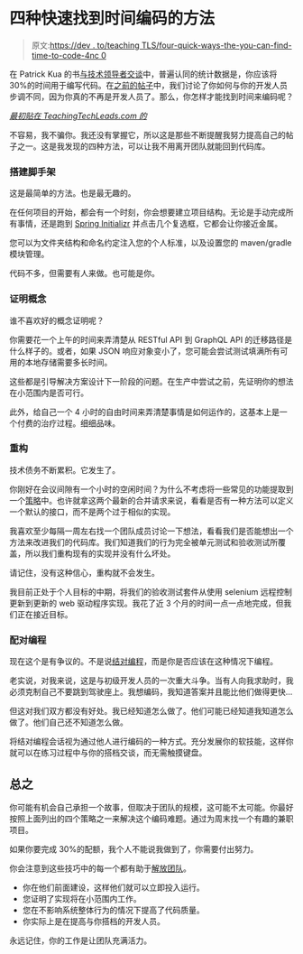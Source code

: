 # 四种快速找到时间编码的方法

> 原文:[https://dev . to/teaching TLS/four-quick-ways-the-you-can-find-time-to-code-4nc 0](https://dev.to/teachingtls/four-quick-ways-that-you-can-find-time-to-code-4nc0)

在 Patrick Kua 的书[与技术领导者交谈](https://leanpub.com/talking-with-tech-leads)中，普遍认同的统计数据是，你应该将 30%的时间用于编写代码。在[之前的帖子](https://teachingtechleads.com/four-quick-ways-that-you-can-find-time-to-code/)中，我们讨论了你如何与你的开发人员步调不同，因为你真的不再是开发人员了。那么，你怎样才能找到时间来编码呢？

*[最初贴在 TeachingTechLeads.com 的](https://teachingtechleads.com/top-5-responsibilities-of-a-tech-lead/)*

不容易，我不骗你。我还没有掌握它，所以这是那些不断提醒我努力提高自己的帖子之一。这是我发现的四种方法，可以让我不用离开团队就能回到代码库。

### [](#building-the-scaffolding)搭建脚手架

这是最简单的方法。也是最无趣的。

在任何项目的开始，都会有一个时刻，你会想要建立项目结构。无论是手动完成所有事情，还是跑到 [Spring Initializr](https://start.spring.io/) 并点击几个复选框，它都会让你接近金属。

您可以为文件夹结构和命名约定注入您的个人标准，以及设置您的 maven/gradle 模块管理。

代码不多，但需要有人来做。也可能是你。

### [](#prove-out-that-concept)证明概念

谁不喜欢好的概念证明呢？

你需要花一个上午的时间来弄清楚从 RESTful API 到 GraphQL API 的迁移路径是什么样子的。或者，如果 JSON 响应对象变小了，您可能会尝试测试填满所有可用的本地存储需要多长时间。

这些都是引导解决方案设计下一阶段的问题。在生产中尝试之前，先证明你的想法在小范围内是否可行。

此外，给自己一个 4 小时的自由时间来弄清楚事情是如何运作的，这基本上是一个付费的治疗过程。细细品味。

### [](#refactoring)重构

技术债务不断累积。它发生了。

你刚好在会议间隙有一个小时的空闲时间？为什么不考虑将一些常见的功能提取到一个[策略](https://sourcemaking.com/design_patterns/strategy)中。也许就拿这两个最新的合并请求来说，看看是否有一种方法可以定义一个默认的接口，而不是两个过于相似的实现。

我喜欢至少每隔一周左右找一个团队成员讨论一下想法，看看我们是否能想出一个方法来改进我们的代码库。我们知道我们的行为完全被单元测试和验收测试所覆盖，所以我们重构现有的实现并没有什么坏处。

请记住，没有这种信心，重构就不会发生。

我目前正处于个人目标的中期，将我们的验收测试套件从使用 selenium 远程控制更新到更新的 web 驱动程序实现。我花了近 3 个月的时间一点一点地完成，但我们正在接近目标。

### [](#pair-programming)配对编程

现在这个是有争议的。不是说[结对编程](https://www.agilealliance.org/glossary/pairing/)，而是你是否应该在这种情况下编程。

老实说，对我来说，这是与初级开发人员的一次重大斗争。当有人向我求助时，我必须克制自己不要跳到驾驶座上。我想编码，我知道答案并且能比他们做得更快…

但这对我们双方都没有好处。我已经知道怎么做了。他们可能已经知道我知道怎么做了。他们自己还不知道怎么做。

将结对编程会话视为通过他人进行编码的一种方式。充分发展你的软技能，这样你就可以在练习过程中与你的搭档交谈，而无需触摸键盘。

## [](#in-conclusion)总之

你可能有机会自己承担一个故事，但取决于团队的规模，这可能不太可能。你最好按照上面列出的四个策略之一来解决这个编码难题。通过为周末找一个有趣的兼职项目。

如果你要完成 30%的配额，我个人不能说我做到了，你需要付出努力。

你会注意到这些技巧中的每一个都有助于[解放团队](https://teachingtechleads.com/how-to-stop-holding-your-team-back/)。

*   你在他们前面建设，这样他们就可以立即投入运行。
*   您证明了实现将在小范围内工作。
*   您在不影响系统整体行为的情况下提高了代码质量。
*   你实际上是在提高与你搭档的开发人员。

永远记住，你的工作是让团队充满活力。